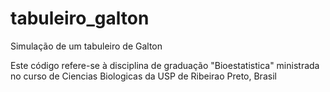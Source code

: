 # tabuleiro_galton
Simulação de um tabuleiro de Galton

Este código refere-se à disciplina de graduação "Bioestatistica" ministrada no curso de Ciencias Biologicas da USP de Ribeirao Preto, Brasil
